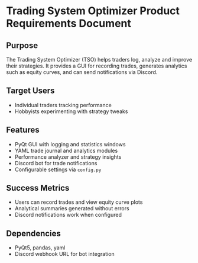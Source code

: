 # Trading System Optimizer Product Requirements Document

## Purpose
The Trading System Optimizer (TSO) helps traders log, analyze and improve their strategies. It provides a GUI for recording trades, generates analytics such as equity curves, and can send notifications via Discord.

## Target Users
- Individual traders tracking performance
- Hobbyists experimenting with strategy tweaks

## Features
- PyQt GUI with logging and statistics windows
- YAML trade journal and analytics modules
- Performance analyzer and strategy insights
- Discord bot for trade notifications
- Configurable settings via `config.py`

## Success Metrics
- Users can record trades and view equity curve plots
- Analytical summaries generated without errors
- Discord notifications work when configured

## Dependencies
- PyQt5, pandas, yaml
- Discord webhook URL for bot integration
